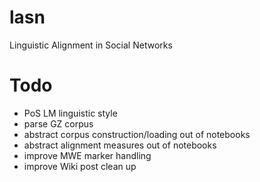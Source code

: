 # lasn
Linguistic Alignment in Social Networks

# Todo
- PoS LM linguistic style
- parse GZ corpus 
- abstract corpus construction/loading out of notebooks
- abstract alignment measures out of notebooks
- improve MWE marker handling 
- improve Wiki post clean up

